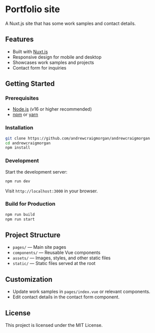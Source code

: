 # Portfolio site

A Nuxt.js site that has some work samples and contact details.
## Features

- Built with [Nuxt.js](https://nuxt.com/)
- Responsive design for mobile and desktop
- Showcases work samples and projects
- Contact form for inquiries

## Getting Started

### Prerequisites

- [Node.js](https://nodejs.org/) (v16 or higher recommended)
- [npm](https://www.npmjs.com/) or [yarn](https://yarnpkg.com/)

### Installation

```bash
git clone https://github.com/andrewcraigmorgan/andrewcraigmorgan
cd andrewcraigmorgan
npm install
```

### Development

Start the development server:

```bash
npm run dev
```

Visit `http://localhost:3000` in your browser.

### Build for Production

```bash
npm run build
npm run start
```

## Project Structure

- `pages/` — Main site pages
- `components/` — Reusable Vue components
- `assets/` — Images, styles, and other static files
- `static/` — Static files served at the root

## Customization

- Update work samples in `pages/index.vue` or relevant components.
- Edit contact details in the contact form component.

## License

This project is licensed under the MIT License.
